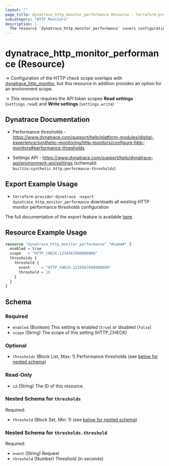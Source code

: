 ```yaml
---
layout: ""
page_title: dynatrace_http_monitor_performance Resource - terraform-provider-dynatrace"
subcategory: "HTTP Monitors"
description: |-
  The resource `dynatrace_http_monitor_performance` covers configuration for HTTP monitor performance thresholds
---
```


# dynatrace_http_monitor_performance (Resource)

-> Configuration of the HTTP check scope overlaps with [dynatrace_http_monitor](https://registry.terraform.io/providers/dynatrace-oss/dynatrace/latest/docs/resources/http_monitor), but this resource in addition provides an option for an environment scope.

-> This resource requires the API token scopes **Read settings** (`settings.read`) and **Write settings** (`settings.write`)

## Dynatrace Documentation

- Performance thresholds - https://www.dynatrace.com/support/help/platform-modules/digital-experience/synthetic-monitoring/http-monitors/configure-http-monitors#performance-thresholds

- Settings API - https://www.dynatrace.com/support/help/dynatrace-api/environment-api/settings (schemaId: `builtin:synthetic.http.performance-thresholds`)

## Export Example Usage

- `terraform-provider-dynatrace -export dynatrace_http_monitor_performance` downloads all existing HTTP monitor performance thresholds configuration

The full documentation of the export feature is available [here](https://dt-url.net/h203qmc).

## Resource Example Usage

```terraform
resource "dynatrace_http_monitor_performance" "#name#" {
  enabled = true
  scope   = "HTTP_CHECK-1234567890000000"
  thresholds {
    threshold {
      event     = "HTTP_CHECK-1234567890000000"
      threshold = 10
    }
  }
}
```

<!-- schema generated by tfplugindocs -->
## Schema

### Required

- `enabled` (Boolean) This setting is enabled (`true`) or disabled (`false`)
- `scope` (String) The scope of this setting (HTTP_CHECK)

### Optional

- `thresholds` (Block List, Max: 1) Performance thresholds (see [below for nested schema](#nestedblock--thresholds))

### Read-Only

- `id` (String) The ID of this resource.

<a id="nestedblock--thresholds"></a>
### Nested Schema for `thresholds`

Required:

- `threshold` (Block Set, Min: 1) (see [below for nested schema](#nestedblock--thresholds--threshold))

<a id="nestedblock--thresholds--threshold"></a>
### Nested Schema for `thresholds.threshold`

Required:

- `event` (String) Request
- `threshold` (Number) Threshold (in seconds)
 